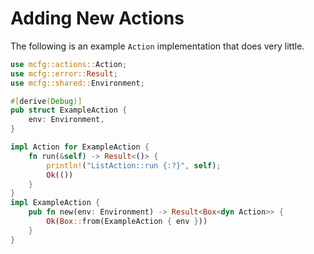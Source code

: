 # Adding New Actions


The following is an example `Action` implementation that does very little.

```rust
use mcfg::actions::Action;
use mcfg::error::Result;
use mcfg::shared::Environment;

#[derive(Debug)]
pub struct ExampleAction {
    env: Environment,
}

impl Action for ExampleAction {
    fn run(&self) -> Result<()> {
        println!("ListAction::run {:?}", self);
        Ok(())
    }
}
impl ExampleAction {
    pub fn new(env: Environment) -> Result<Box<dyn Action>> {
        Ok(Box::from(ExampleAction { env }))
    }
}
```
